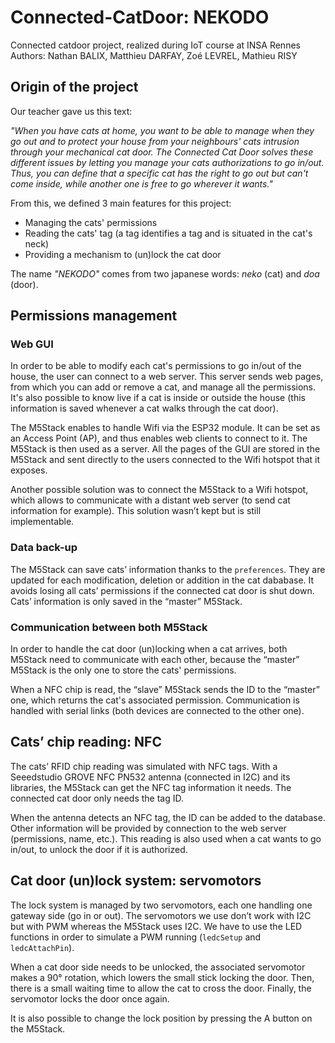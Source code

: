 # Connected-CatDoor: NEKODO
Connected catdoor project, realized during IoT course at INSA Rennes
Authors: Nathan BALIX, Matthieu DARFAY, Zoé LEVREL, Mathieu RISY

## Origin of the project
Our teacher gave us this text:

*"When you have cats at home, you want to be able to manage when they go out and to protect your house from your neighbours' cats intrusion through your mechanical cat door. The Connected Cat Door solves these different issues by letting you manage your cats authorizations to go in/out. Thus, you can define that a specific cat has the right to go out but can't come inside, while another one is free to go wherever it wants."*

From this, we defined 3 main features for this project:
- Managing the cats' permissions
- Reading the cats' tag (a tag identifies a tag and is situated in the cat's neck)
- Providing a mechanism to (un)lock the cat door

The name *"NEKODO"* comes from two japanese words: *neko* (cat) and *doa* (door).

## Permissions management
### Web GUI
In order to be able to modify each cat's permissions to go in/out of the house, the user can
connect to a web server. This server sends web pages, from which you can add or remove a cat, and manage all the permissions. It's also possible to know live if a cat is inside or outside the house (this information is saved whenever a cat walks through the cat door).

The M5Stack enables to handle Wifi via the ESP32 module. It can be set as an Access Point (AP), and thus enables web clients to connect to it. The M5Stack is then used as a server. All the pages of the GUI are stored in the M5Stack and sent directly to the users connected to the Wifi hotspot that it exposes.

Another possible solution was to connect the M5Stack to a Wifi hotspot, which allows to communicate with a distant web server (to send cat information for example). This solution wasn’t kept but is still implementable.

### Data back-up
The M5Stack can save cats’ information thanks to the `preferences`. They are updated for each modification, deletion or addition in the cat dababase. It avoids losing all cats’ permissions if the connected cat door is shut down. Cats’ information is only saved in the “master” M5Stack.

### Communication between both M5Stack
In order to handle the cat door (un)locking when a cat arrives, both M5Stack need to communicate with each other, because the “master” M5Stack is the only one to store the cats' permissions.

When a NFC chip is read, the “slave” M5Stack sends the ID to the “master” one, which returns the cat's associated permission. Communication is handled with serial links (both devices are connected to the other one).

## Cats’ chip reading: NFC
The cats’ RFID chip reading was simulated with NFC tags. With a Seeedstudio GROVE NFC PN532 antenna (connected in I2C) and its libraries, the M5Stack can get the NFC tag information it needs. The connected cat door only needs the tag ID.

When the antenna detects an NFC tag, the ID can be added to the database. Other information will be provided by connection to the web server (permissions, name, etc.). This reading is also used when a cat wants to go in/out, to unlock the door if it is authorized.

## Cat door (un)lock system: servomotors
The lock system is managed by two servomotors, each one handling one gateway side (go in or out). The servomotors we use don’t work with I2C but with PWM whereas the M5Stack uses I2C. We have to use the LED functions in order to simulate a PWM running (`ledcSetup` and `ledcAttachPin`).

When a cat door side needs to be unlocked, the associated servomotor makes a 90° rotation, which lowers the small stick locking the door. Then, there is a small waiting time to allow the cat to cross the door. Finally, the servomotor locks the door once again.

It is also possible to change the lock position by pressing the A button on the M5Stack.
